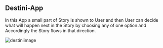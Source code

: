 ## Destini-App
In this App a small part of Story is shown to User and then User can decide what will happen next in the Story by choosing any of one option and Accordingly the Story flows in that direction.

![destiniimage](https://user-images.githubusercontent.com/56786141/81508288-0db7ab80-92b8-11ea-906a-04eaccd4ac3f.png)
